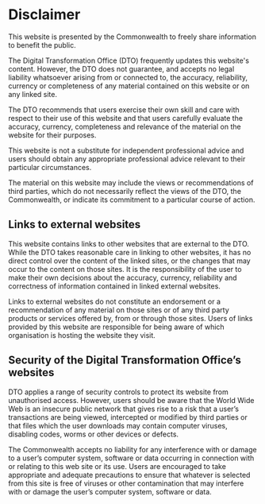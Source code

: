 Disclaimer
==========

This website is presented by the Commonwealth to freely share information to benefit the public.

The Digital Transformation Office (DTO) frequently updates this website's content. However, the DTO does not guarantee, and accepts no legal liability whatsoever arising from or connected to, the accuracy, reliability, currency or completeness of any material contained on this website or on any linked site.

The DTO recommends that users exercise their own skill and care with respect to their use of this website and that users carefully evaluate the accuracy, currency, completeness and relevance of the material on the website for their purposes.

This website is not a substitute for independent professional advice and users should obtain any appropriate professional advice relevant to their particular circumstances.

The material on this website may include the views or recommendations of third parties, which do not necessarily reflect the views of the DTO, the Commonwealth, or indicate its commitment to a particular course of action.

Links to external websites
--------------------------

This website contains links to other websites that are external to the DTO. While the DTO takes reasonable care in linking to other websites, it has no direct control over the content of the linked sites, or the changes that may occur to the content on those sites. It is the responsibility of the user to make their own decisions about the accuracy, currency, reliability and correctness of information contained in linked external websites.

Links to external websites do not constitute an endorsement or a recommendation of any material on those sites or of any third party products or services offered by, from or through those sites. Users of links provided by this website are responsible for being aware of which organisation is hosting the website they visit.

Security of the Digital Transformation Office’s websites
--------------------------------------------------------

DTO applies a range of security controls to protect its website from unauthorised access. However, users should be aware that the World Wide Web is an insecure public network that gives rise to a risk that a user’s transactions are being viewed, intercepted or modified by third parties or that files which the user downloads may contain computer viruses, disabling codes, worms or other devices or defects.

The Commonwealth accepts no liability for any interference with or damage to a user’s computer system, software or data occurring in connection with or relating to this web site or its use. Users are encouraged to take appropriate and adequate precautions to ensure that whatever is selected from this site is free of viruses or other contamination that may interfere with or damage the user’s computer system, software or data.

